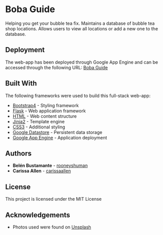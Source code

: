 # Boba Guide

Helping you get your bubble tea fix. Maintains a database of bubble tea shop locations. Allows users to view all locations or add a new one to the database.

## Deployment

The web-app has been deployed through Google App Engine and can be accessed through the following URL: [Boba Guide](http://bobaguide.appspot.com/)

## Built With

The following frameworks were used to build this full-stack web-app:

* [Bootstrap4](https://getbootstrap.com/) - Styling framework
* [Flask](https://palletsprojects.com/p/flask/) - Web application framework
* [HTML](https://developer.mozilla.org/en-US/docs/Web/HTML) - Web content structure
* [Jinja2](https://palletsprojects.com/p/jinja/) - Template engine
* [CSS3](https://developer.mozilla.org/en-US/docs/Web/CSS/CSS3/) - Additional styling
* [Google Datastore](https://cloud.google.com/datastore/docs/) - Persistent data storage
* [Google App Engine](https://cloud.google.com/appengine/docs/) - Application deployment

## Authors

* **Belén Bustamante** - [rooneyshuman](https://github.com/rooneyshuman)
* **Carissa Allen** - [carissaallen](https://github.com/carissaallen)

## License

This project is licensed under the MIT License

## Acknowledgements
* Photos used were found on [Unsplash](https://unsplash.com/)
